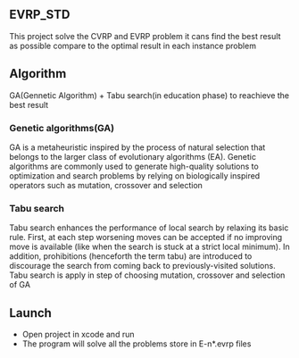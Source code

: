 ## EVRP_STD
This project solve the CVRP and EVRP problem
it cans find the best result as possible compare to the optimal result in each instance problem

## Algorithm
GA(Gennetic Algorithm) + Tabu search(in education phase) to reachieve the best result

### Genetic algorithms(GA)
GA is a metaheuristic inspired by the process of natural selection that belongs to the larger class of evolutionary algorithms (EA). Genetic algorithms are commonly used to generate high-quality solutions to optimization and search problems by relying on biologically inspired operators such as mutation, crossover and selection

### Tabu search
Tabu search enhances the performance of local search by relaxing its basic rule. First, at each step worsening moves can be accepted if no improving move is available (like when the search is stuck at a strict local minimum). In addition, prohibitions (henceforth the term tabu) are introduced to discourage the search from coming back to previously-visited solutions. Tabu search is apply in step of choosing mutation, crossover and selection of GA

## Launch
- Open project in xcode and run
- The program will solve all the problems store in E-n*.evrp files
